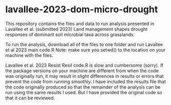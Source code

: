 # lavallee-2023-dom-micro-drought
This repository contains the files and data to run analysis presented in 
Lavallee et al. (submitted 2023) 
Land management shapes drought responses of dominant soil microbial taxa across grasslands.

To run the analysis, download all of the files to one folder and run 
Lavallee et al 2023 main code.R 
Note: make sure you setwd() to the location on your machine with the files.

Lavallee et al. 2023 Resist Resil code.R is slow and cumbersome (sorry). If the package versions 
on your machine are different from when the code was originally run, it may result in slight 
differences in results or errors that prevent the code from running smoothly. I have included 
the results file that the code originally produced so that the remainder of the analysis can be 
run using the same results I used. But I have provided the original code so that it can be reviewed.
